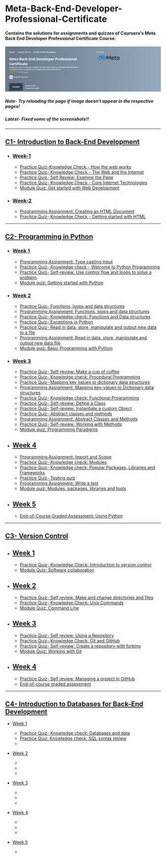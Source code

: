 # Meta-Back-End-Developer-Professional-Certificate
#### Contains the solutions for assignments and quizzes of Coursera's Meta Back End Developer Professional Certificate Course.
![](https://github.com/CrypticFate5/Meta-Back-End-Developer-Professional-Certificate/blob/main/Source/Spez.png)
##### Note- Try reloading the page if image doesn't appear in the respective pages!
##### Latest- Fixed some of the screenshots!!
---
## [C1- Introduction to Back-End Development](https://github.com/CrypticFate5/Meta-Back-End-Developer-Professional-Certificate/tree/main/C1-Introduction%20to%20Back-End%20Development)

- ### [Week-1](https://github.com/CrypticFate5/Meta-Back-End-Developer-Professional-Certificate/tree/main/C1-Introduction%20to%20Back-End%20Development/W-1)
  - [Practice Quiz-Knowledge Check - How the web works](https://github.com/CrypticFate5/Meta-Back-End-Developer-Professional-Certificate/tree/main/C1-Introduction%20to%20Back-End%20Development/W-1/Practice%20Quiz-Knowledge%20Check%20-%20How%20the%20web%20works)
  - [Practice Quiz- Knowledge Check - The Web and the Internet](https://github.com/CrypticFate5/Meta-Back-End-Developer-Professional-Certificate/tree/main/C1-Introduction%20to%20Back-End%20Development/W-1/Practice%20Quiz-%20Knowledge%20Check%20-%20The%20Web%20and%20the%20Internet)
  - [Practice Quiz- Self Review: Examine the Page](https://github.com/CrypticFate5/Meta-Back-End-Developer-Professional-Certificate/tree/main/C1-Introduction%20to%20Back-End%20Development/W-1/Practice%20Quiz-%20Self%20Review:%20Examine%20the%20Page)
  - [Practice Quiz- Knowledge Check - Core Internet Technologies](https://github.com/CrypticFate5/Meta-Back-End-Developer-Professional-Certificate/tree/main/C1-Introduction%20to%20Back-End%20Development/W-1/Practice%20Quiz-%20Knowledge%20Check%20-%20Core%20Internet%20Technologies)
  - [Module Quiz: Get started with Web Development](https://github.com/CrypticFate5/Meta-Back-End-Developer-Professional-Certificate/tree/main/C1-Introduction%20to%20Back-End%20Development/W-1/Module%20Quiz:%20Get%20started%20with%20Web%20Development)
  
  
- ### [Week-2](https://github.com/CrypticFate5/Meta-Back-End-Developer-Professional-Certificate/tree/main/C1-Introduction%20to%20Back-End%20Development/W-2)
  - [Programming Assignment: Creating an HTML Document](https://github.com/CrypticFate5/Meta-Back-End-Developer-Professional-Certificate/tree/main/C1-Introduction%20to%20Back-End%20Development/W-2/Programming%20Assignment:%20Creating%20an%20HTML%20Document)
  - [Practice Quiz- Knowledge Check - Getting started with HTML](https://github.com/CrypticFate5/Meta-Back-End-Developer-Professional-Certificate/tree/main/C1-Introduction%20to%20Back-End%20Development/W-2/Practice%20Quiz-%20Knowledge%20Check%20-%20Getting%20started%20with%20HTML)  
---
## [C2- Programming in Python](https://github.com/CrypticFate5/Meta-Back-End-Developer-Professional-Certificate/tree/main/C2-%20Programming%20in%20Python)

- ### [Week 1](https://github.com/CrypticFate5/Meta-Back-End-Developer-Professional-Certificate/tree/main/C2-%20Programming%20in%20Python/W-1)
  - [Programming Assignment: Type casting input](https://github.com/CrypticFate5/Meta-Back-End-Developer-Professional-Certificate/tree/main/C2-%20Programming%20in%20Python/W-1/Programming%20Assignment:%20Type%20casting%20input)
  - [Practice Quiz- Knowledge check - Welcome to Python Programming](https://github.com/CrypticFate5/Meta-Back-End-Developer-Professional-Certificate/tree/main/C2-%20Programming%20in%20Python/W-1/Practice%20Quiz-%20Knowledge%20check%20-%20Welcome%20to%20Python%20Programming)
  - [Practice Quiz- Self-review: Use control flow and loops to solve a problem](https://github.com/CrypticFate5/Meta-Back-End-Developer-Professional-Certificate/tree/main/C2-%20Programming%20in%20Python/W-1/Practice%20Quiz-%20Self-review:%20Use%20control%20flow%20and%20loops%20to%20solve%20a%20problem)
  - [Module quiz: Getting started with Python](https://github.com/CrypticFate5/Meta-Back-End-Developer-Professional-Certificate/tree/main/C2-%20Programming%20in%20Python/W-1/Module%20quiz:%20Getting%20started%20with%20Python)


- ### [Week 2](https://github.com/CrypticFate5/Meta-Back-End-Developer-Professional-Certificate/tree/main/C2-%20Programming%20in%20Python/W-2)
  - [Practice Quiz- Functions, loops and data structures](https://github.com/CrypticFate5/Meta-Back-End-Developer-Professional-Certificate/tree/main/C2-%20Programming%20in%20Python/W-2/Practice%20Quiz-%20Functions%2C%20loops%20and%20data%20structures)
  - [Programming Assignment: Functions, loops and data structures](https://github.com/CrypticFate5/Meta-Back-End-Developer-Professional-Certificate/tree/main/C2-%20Programming%20in%20Python/W-2/Programming%20Assignment:%20Functions%2C%20loops%20and%20data%20structures)
  - [Practice Quiz- Knowledge check: Functions and Data structures](https://github.com/CrypticFate5/Meta-Back-End-Developer-Professional-Certificate/tree/main/C2-%20Programming%20in%20Python/W-2/Practice%20Quiz-%20Knowledge%20check:%20Functions%20and%20Data%20structures)
  - [Practice Quiz- Exceptions in Python](https://github.com/CrypticFate5/Meta-Back-End-Developer-Professional-Certificate/tree/main/C2-%20Programming%20in%20Python/W-2/Practice%20Quiz-%20Exceptions%20in%20Python)
  - [Practice Quiz- Read in data, store, manipulate and output new data to a file](https://github.com/CrypticFate5/Meta-Back-End-Developer-Professional-Certificate/tree/main/C2-%20Programming%20in%20Python/W-2/Practice%20Quiz-%20Read%20in%20data%2C%20store%2C%20manipulate%20and%20output%20new%20data%20to%20a%20file)
  - [Programming Assignment: Read in data, store, manipulate and output new data file](https://github.com/CrypticFate5/Meta-Back-End-Developer-Professional-Certificate/tree/main/C2-%20Programming%20in%20Python/W-2/Programming%20Assignment:%20Read%20in%20data%2C%20store%2C%20manipulate%20and%20output%20new%20data%20to%20a%20file)
  - [Module quiz: Basic Programming with Python](https://github.com/CrypticFate5/Meta-Back-End-Developer-Professional-Certificate/tree/main/C2-%20Programming%20in%20Python/W-2/Module%20quiz:%20Basic%20Programming%20with%20Python)

- ### [Week 3](https://github.com/CrypticFate5/Meta-Back-End-Developer-Professional-Certificate/tree/main/C2-%20Programming%20in%20Python/W-3)
  - [Practice Quiz- Self-review: Make a cup of coffee](https://github.com/CrypticFate5/Meta-Back-End-Developer-Professional-Certificate/tree/main/C2-%20Programming%20in%20Python/W-3/Practice%20Quiz-%20Self-review:%20Make%20a%20cup%20of%20coffee)
  - [Practice Quiz- Knowledge check: Procedural Programming](https://github.com/CrypticFate5/Meta-Back-End-Developer-Professional-Certificate/tree/main/C2-%20Programming%20in%20Python/W-3/Practice%20Quiz-%20Knowledge%20check:%20Procedural%20Programming)
  - [Practice Quiz- Mapping key values to dictionary data structures](https://github.com/CrypticFate5/Meta-Back-End-Developer-Professional-Certificate/tree/main/C2-%20Programming%20in%20Python/W-3/Practice%20Quiz-%20Mapping%20key%20values%20to%20dictionary%20data%20structures)
  - [Programming Assignment: Mapping key-values to Dictionary data structures](https://github.com/CrypticFate5/Meta-Back-End-Developer-Professional-Certificate/tree/main/C2-%20Programming%20in%20Python/W-3/Programming%20Assignment:%20Mapping%20key-values%20to%20Dictionary%20data%20structures)
  - [Practice Quiz- Knowledge check: Functional Programming](https://github.com/CrypticFate5/Meta-Back-End-Developer-Professional-Certificate/tree/main/C2-%20Programming%20in%20Python/W-3/Practice%20Quiz-%20Knowledge%20check:%20Functional%20Programming)
  - [Practice Quiz- Self-review: Define a Class](https://github.com/CrypticFate5/Meta-Back-End-Developer-Professional-Certificate/tree/main/C2-%20Programming%20in%20Python/W-3/Practice%20Quiz-%20Self-review:%20Define%20a%20Class)
  - [Practice Quiz- Self-review: Instantiate a custom Object](https://github.com/CrypticFate5/Meta-Back-End-Developer-Professional-Certificate/tree/main/C2-%20Programming%20in%20Python/W-3/Practice%20Quiz-%20Self-review:%20Instantiate%20a%20custom%20Object)
  - [Practice Quiz- Abstract classes and methods](https://github.com/CrypticFate5/Meta-Back-End-Developer-Professional-Certificate/tree/main/C2-%20Programming%20in%20Python/W-3/Practice%20Quiz-%20Abstract%20classes%20and%20methods)
  - [Programming Assignment: Abstract Classes and Methods](https://github.com/CrypticFate5/Meta-Back-End-Developer-Professional-Certificate/tree/main/C2-%20Programming%20in%20Python/W-3/Programming%20Assignment:%20Abstract%20Classes%20and%20Methods)
  - [Practice Quiz- Self-review: Working with Methods](https://github.com/CrypticFate5/Meta-Back-End-Developer-Professional-Certificate/tree/main/C2-%20Programming%20in%20Python/W-3/Practice%20Quiz-%20Self-review:%20Working%20with%20Methods)
  - [Module quiz: Programming Paradigms](https://github.com/CrypticFate5/Meta-Back-End-Developer-Professional-Certificate/tree/main/C2-%20Programming%20in%20Python/W-3/Module%20quiz:%20Programming%20Paradigms)

- ## [Week 4](https://github.com/CrypticFate5/Meta-Back-End-Developer-Professional-Certificate/tree/main/C2-%20Programming%20in%20Python/W-4)
  - [Programming Assignment: Import and Scope](https://github.com/CrypticFate5/Meta-Back-End-Developer-Professional-Certificate/tree/main/C2-%20Programming%20in%20Python/W-4/Programming%20Assignment:%20Import%20and%20Scope)
  - [Practice Quiz- Knowledge check: Modules](https://github.com/CrypticFate5/Meta-Back-End-Developer-Professional-Certificate/tree/main/C2-%20Programming%20in%20Python/W-4/Practice%20Quiz-%20Knowledge%20check:%20Modules)
  - [Practice Quiz- Knowledge check: Popular Packages, Libraries and Frameworks](https://github.com/CrypticFate5/Meta-Back-End-Developer-Professional-Certificate/tree/main/C2-%20Programming%20in%20Python/W-4/Practice%20Quiz-%20Knowledge%20check:%20Popular%20Packages%2C%20Libraries%20and%20Frameworks)
  - [Practice Quiz- Testing quiz](https://github.com/CrypticFate5/Meta-Back-End-Developer-Professional-Certificate/tree/main/C2-%20Programming%20in%20Python/W-4/Practice%20Quiz-%20Testing%20quiz)
  - [Programming Assignment: Write a test](https://github.com/CrypticFate5/Meta-Back-End-Developer-Professional-Certificate/tree/main/C2-%20Programming%20in%20Python/W-4/Programming%20Assignment:%20Write%20a%20test)
  - [Module quiz: Modules, packages, libraries and tools](https://github.com/CrypticFate5/Meta-Back-End-Developer-Professional-Certificate/tree/main/C2-%20Programming%20in%20Python/W-4/Module%20quiz:%20Modules%2C%20packages%2C%20libraries%20and%20tools)
- ## [Week 5](https://github.com/CrypticFate5/Meta-Back-End-Developer-Professional-Certificate/tree/main/C2-%20Programming%20in%20Python/W-5)
  - [End-of-Course Graded Assessment: Using Python](https://github.com/CrypticFate5/Meta-Back-End-Developer-Professional-Certificate/tree/main/C2-%20Programming%20in%20Python/W-5)
---
## [C3- Version Control](https://github.com/CrypticFate5/Meta-Back-End-Developer-Professional-Certificate/tree/main/C3-%20Version%20Control)

- ## [Week 1](https://github.com/CrypticFate5/Meta-Back-End-Developer-Professional-Certificate/tree/main/C3-%20Version%20Control/W-1)
  - [Practice Quiz- Knowledge Check: Introduction to version control](https://github.com/CrypticFate5/Meta-Back-End-Developer-Professional-Certificate/tree/main/C3-%20Version%20Control/W-1/Practice%20Quiz-%20Knowledge%20Check:%20Introduction%20to%20version%20control)
  - [Module Quiz: Software collaboration](https://github.com/CrypticFate5/Meta-Back-End-Developer-Professional-Certificate/tree/main/C3-%20Version%20Control/W-1/Module%20Quiz:%20Software%20collaboration)
- ## [Week 2](https://github.com/CrypticFate5/Meta-Back-End-Developer-Professional-Certificate/tree/main/C3-%20Version%20Control/W-2)
  - [Practice Quiz- Self review: Make and change directories and files](https://github.com/CrypticFate5/Meta-Back-End-Developer-Professional-Certificate/tree/main/C3-%20Version%20Control/W-2/Practice%20Quiz-%20Self%20review:%20Make%20and%20change%20directories%20and%20files)
  - [Practice Quiz- Knowledge Check: Unix Commands](https://github.com/CrypticFate5/Meta-Back-End-Developer-Professional-Certificate/tree/main/C3-%20Version%20Control/W-2/Practice%20Quiz-%20Knowledge%20Check:%20Unix%20Commands)
  - [Module Quiz: Command Line](https://github.com/CrypticFate5/Meta-Back-End-Developer-Professional-Certificate/tree/main/C3-%20Version%20Control/W-2/Module%20Quiz:%20Command%20Line)
- ## [Week 3](https://github.com/CrypticFate5/Meta-Back-End-Developer-Professional-Certificate/tree/main/C3-%20Version%20Control/W-3)
  - [Practice Quiz- Self review: Using a Repository](https://github.com/CrypticFate5/Meta-Back-End-Developer-Professional-Certificate/tree/main/C3-%20Version%20Control/W-3/Practice%20Quiz-%20Self%20review:%20Using%20a%20Repository)
  - [Practice Quiz- Knowledge Check: Git and GitHub](https://github.com/CrypticFate5/Meta-Back-End-Developer-Professional-Certificate/tree/main/C3-%20Version%20Control/W-3/Practice%20Quiz-%20Knowledge%20Check:%20Git%20and%20GitHub)
  - [Practice Quiz- Self-review: Create a repository with forking](https://github.com/CrypticFate5/Meta-Back-End-Developer-Professional-Certificate/tree/main/C3-%20Version%20Control/W-3/Practice%20Quiz-%20Self-review:%20Create%20a%20repository%20with%20forking)
  - [Module Quiz: Working with Git](https://github.com/CrypticFate5/Meta-Back-End-Developer-Professional-Certificate/tree/main/C3-%20Version%20Control/W-3/Module%20Quiz:%20Working%20with%20Git)
- ## [Week 4]()
  - [Practice Quiz- Self review: Managing a project in GitHub](https://github.com/CrypticFate5/Meta-Back-End-Developer-Professional-Certificate/tree/main/C3-%20Version%20Control/W-4/Practice%20Quiz-%20Self%20review:%20Managing%20a%20project%20in%20GitHub)
  - [End-of-course graded assessment](https://github.com/CrypticFate5/Meta-Back-End-Developer-Professional-Certificate/tree/main/C3-%20Version%20Control/W-4/End-of-course%20graded%20assessment)
---

## [C4- Introduction to Databases for Back-End Development](https://github.com/CrypticFate5/Meta-Back-End-Developer-Professional-Certificate/tree/main/C4-%20Introduction%20to%20Databases%20for%20Back-End%20Development)  

- [Week 1](https://github.com/CrypticFate5/Meta-Back-End-Developer-Professional-Certificate/tree/main/C4-%20Introduction%20to%20Databases%20for%20Back-End%20Development/Week-1)
  - [Practice Quiz- Knowledge check: Databases and data](https://github.com/CrypticFate5/Meta-Back-End-Developer-Professional-Certificate/tree/main/C4-%20Introduction%20to%20Databases%20for%20Back-End%20Development/Week-1/Practice%20Quiz-%20Knowledge%20check:%20Databases%20and%20data)
  - [Practice Quiz: Knowledge check: SQL syntax review](https://github.com/CrypticFate5/Meta-Back-End-Developer-Professional-Certificate/tree/main/C4-%20Introduction%20to%20Databases%20for%20Back-End%20Development/Week-1/Practice%20Quiz:%20Knowledge%20check:%20SQL%20syntax%20review)
  - []()

- [Week 2](https://github.com/CrypticFate5/Meta-Back-End-Developer-Professional-Certificate/tree/main/C4-%20Introduction%20to%20Databases%20for%20Back-End%20Development/Week-1)
  - []()
  - []()
  - []()
  
- [Week 3]()
  - []()
  - []()
  - []()
 
- [Week 4]()
  - []()
  - []()
  - []()
 
- [Week 5]()
  - []()
